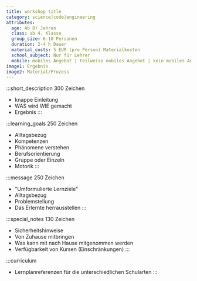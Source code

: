 ```yaml
---
title: workshop title
category: science|code|engineering
attributes:
  age: Ab 8+ Jahren
  class: ab 4. Klasse
  group_size: 6-10 Personen
  duration: 2-4 h Dauer
  material_costs: 5 EUR (pro Person) Materialkosten
  school_subject: Nur für Lehrer
  mobile: mobiles Angebot | teilweise mobiles Angebot | kein mobiles Angebot
image1: Ergebnis
image2: Material/Prozess
---
```

:::short_description
300 Zeichen
- knappe Einleitung
- WAS wird WIE gemacht
- Ergebnis
:::

:::learning_goals
250 Zeichen
- Alltagsbezug
- Kompetenzen
- Phänomene verstehen
- Berufsorientierung
- Gruppe oder Einzeln
- Motorik
:::

:::message
250 Zeichen
- "Umformulierte Lernziele"
- Alltagsbezug
- Problemstellung
- Das Erlernte herrausstellen
:::

:::special_notes
130 Zeichen
- Sicherheitshinweise
- Von Zuhause mitbringen
- Was kann mit nach Hause mitgenommen werden
- Verfügbarkeit von Kursen (Einschränkungen)
:::

:::curriculum
- Lernplanreferenzen für die unterschiedlichen Schularten
:::
